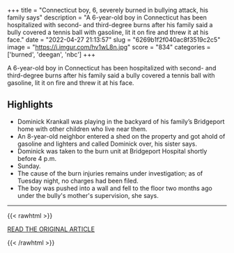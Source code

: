 +++
title = "Connecticut boy, 6, severely burned in bullying attack, his family says"
description = "A 6-year-old boy in Connecticut has been hospitalized with second- and third-degree burns after his family said a bully covered a tennis ball with gasoline, lit it on fire and threw it at his face."
date = "2022-04-27 21:13:57"
slug = "6269b1f2f040ac8f3519c2c5"
image = "https://i.imgur.com/hv1wL8n.jpg"
score = "834"
categories = ['burned', 'deegan', 'nbc']
+++

A 6-year-old boy in Connecticut has been hospitalized with second- and third-degree burns after his family said a bully covered a tennis ball with gasoline, lit it on fire and threw it at his face.

## Highlights

- Dominick Krankall was playing in the backyard of his family’s Bridgeport home with other children who live near them.
- An 8-year-old neighbor entered a shed on the property and got ahold of gasoline and lighters and called Dominick over, his sister says.
- Dominick was taken to the burn unit at Bridgeport Hospital shortly before 4 p.m.
- Sunday.
- The cause of the burn injuries remains under investigation; as of Tuesday night, no charges had been filed.
- The boy was pushed into a wall and fell to the floor two months ago under the bully's mother's supervision, she says.

---

{{< rawhtml >}}
  <p class="article-category">
    <a target="_blank" href="https://www.nbcnews.com/news/amp/rcna26202">READ THE ORIGINAL ARTICLE</a>
  </p>
{{< /rawhtml >}}
